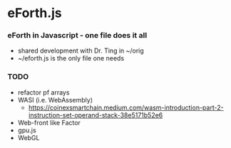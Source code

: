 # eForth.js
### eForth in Javascript - one file does it all
* shared development with Dr. Ting in ~/orig
* ~/eforth.js is the only file one needs

### TODO
* refactor pf arrays
* WASI (i.e. WebAssembly)
  + https://coinexsmartchain.medium.com/wasm-introduction-part-2-instruction-set-operand-stack-38e5171b52e6
* Web-front like Factor 
* gpu.js
* WebGL
